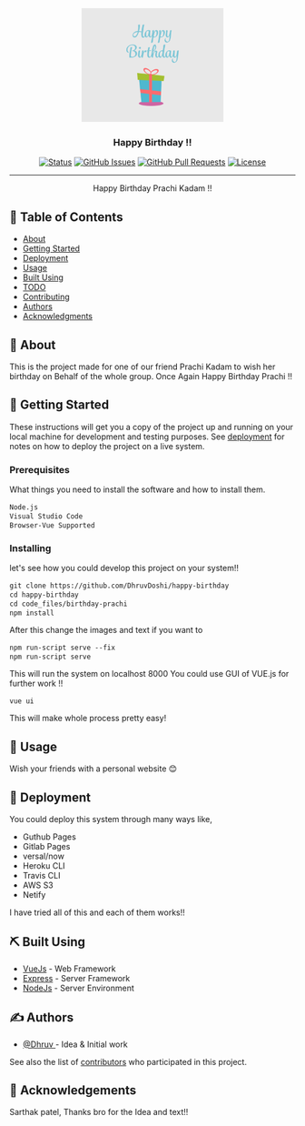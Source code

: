 <p align="center">
  <a href="" rel="noopener">
 <img width=250px height=200px src="https://github.com/DhruvDoshi/happy-birthday/blob/master/img/birthday_readme.gif" alt="Project logo"></a>
</p>

<h3 align="center">Happy Birthday !!</h3>

<div align="center">

[![Status](https://img.shields.io/badge/status-active-success.svg)]()
[![GitHub Issues](https://img.shields.io/github/issues/DhruvDoshi/happy-birthday.svg)](https://github.com/DhruvDoshi/happy-birthday/issues)
[![GitHub Pull Requests](https://img.shields.io/github/issues-pr/DhruvDoshi/happy-birthday.svg)](https://github.com/DhruvDoshi/happy-birthday/pulls)
[![License](https://img.shields.io/badge/license-MIT-blue.svg)](/LICENSE)

</div>

---

<p align="center"> Happy Birthday Prachi Kadam !!
    <br> 
</p>

## 📝 Table of Contents

- [About](#about)
- [Getting Started](#getting_started)
- [Deployment](#deployment)
- [Usage](#usage)
- [Built Using](#built_using)
- [TODO](../TODO.md)
- [Contributing](../CONTRIBUTING.md)
- [Authors](#authors)
- [Acknowledgments](#acknowledgement)

## 🧐 About <a name = "about"></a>

This is the project made for one of our friend Prachi Kadam to wish her birthday on Behalf of the whole group. Once Again Happy Birthday Prachi !!

## 🏁 Getting Started <a name = "getting_started"></a>

These instructions will get you a copy of the project up and running on your local machine for development and testing purposes. See [deployment](#deployment) for notes on how to deploy the project on a live system.

### Prerequisites

What things you need to install the software and how to install them.

```
Node.js
Visual Studio Code
Browser-Vue Supported
```

### Installing

let's see how you could develop this project on your system!!
```
git clone https://github.com/DhruvDoshi/happy-birthday
cd happy-birthday
cd code_files/birthday-prachi
npm install
```
After this change the images and text if you want to 
```
npm run-script serve --fix
npm run-script serve
```
This will run the system on localhost 8000
You could use GUI of VUE.js for further work !!
```
vue ui
```
This will make whole process pretty easy!

## 🎈 Usage <a name="usage"></a>

Wish your friends with a personal website 😊

## 🚀 Deployment <a name = "deployment"></a>

You could deploy this system through many ways like,
 
 - Guthub Pages
 - Gitlab Pages
 - versal/now 
 - Heroku CLI
 - Travis CLI
 - AWS S3
 - Netify

I have tried all of this and each of them works!!   

## ⛏️ Built Using <a name = "built_using"></a>

- [VueJs](https://vuejs.org/) - Web Framework
- [Express](https://expressjs.com/) - Server Framework
- [NodeJs](https://nodejs.org/en/) - Server Environment

## ✍️ Authors <a name = "authors"></a>

- [@Dhruv ](https://github.com/DhruvDoshi) - Idea & Initial work

See also the list of [contributors](https://github.com/DhruvDoshi/happy-birthday/contributors) who participated in this project.

## 🎉 Acknowledgements <a name = "acknowledgement"></a>

Sarthak patel, Thanks bro for the Idea and text!!
